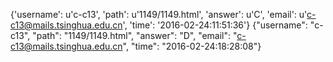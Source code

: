 {'username': u'c-c13', 'path': u'1149/1149.html', 'answer': u'C', 'email': u'c-c13@mails.tsinghua.edu.cn', 'time': '2016-02-24:11:51:36'}
{"username": "c-c13", "path": "1149/1149.html", "answer": "D", "email": "c-c13@mails.tsinghua.edu.cn", "time": "2016-02-24:18:28:08"}